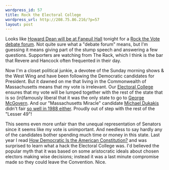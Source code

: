 ```yaml
--- 
wordpress_id: 57
title: Rock the Electoral College
wordpress_url: http://208.75.86.216/?p=57
layout: post
---
```

Looks like <a href="http://www.generationdean.com/rockthevote/boston.php">Howard Dean will be at Faneuil Hall</a> tonight for a <a href="http://www.forumforamerica.com/index.php?showtopic=248">Rock the Vote debate forum</a>. Not quite sure what a "debate forum" means, but I'm guessing it means giving part of the stump speech and answering a few questions. Supporters are watching from The Rack, which I think is the bar that Revere and Hancock often frequented in their day.

Now I'm a closet political junkie, a devotee of the Sunday morning shows & the West Wing and have been following the Democratic candidates for President. But it dawned on me that living in the Commonwealth of Massachusetts means that my vote is irrelevant. Our <a href="http://www.archives.gov/federal_register/electoral_college/electoral_college.html">Electoral College</a> ensures that my vote will be lumped together with the rest of the state that is so (in)famously liberal that it was the only state to go to <a href="http://www.multied.com/elections/1972state.html">George McGovern</a>. And our "Massachusetts Miracle" candidate <a href="http://www.boston.com/dailyglobe2/303/living/The_lessons_of_Mike_Dukakis+.shtml">Michael Dukakis</a> didn't fair <a href="http://www.multied.com/elections/1988state.html">so well in 1988 either</a>. Proudly out of step with the rest of the "Lesser 49"!

This seems even more unfair than the unequal representation of Senators since it seems like my vote is unimportant. And needless to say hardly any of the candidates bother spending much time or money in this state. Last year I read <a href="http://www.amazon.com/exec/obidos/ASIN/0300092180/mikechampion">How Democratic Is the American Constitution?</a> and was surprised to learn what a hack the Electoral College was. I'd believed the popular myth that it was based on some aristocratic ideals about chosen electors making wise decisions; instead it was a last minute compromise made so they could leave the Convention. Nice.
